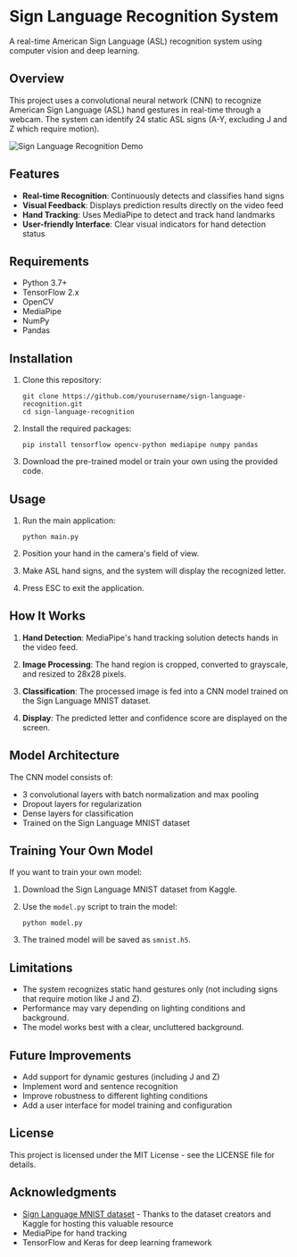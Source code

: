 # Sign Language Recognition System

A real-time American Sign Language (ASL) recognition system using computer vision and deep learning.

## Overview

This project uses a convolutional neural network (CNN) to recognize American Sign Language (ASL) hand gestures in real-time through a webcam. The system can identify 24 static ASL signs (A-Y, excluding J and Z which require motion).

![Sign Language Recognition Demo](https://i.imgur.com/example.gif)

## Features

- **Real-time Recognition**: Continuously detects and classifies hand signs
- **Visual Feedback**: Displays prediction results directly on the video feed
- **Hand Tracking**: Uses MediaPipe to detect and track hand landmarks
- **User-friendly Interface**: Clear visual indicators for hand detection status

## Requirements

- Python 3.7+
- TensorFlow 2.x
- OpenCV
- MediaPipe
- NumPy
- Pandas

## Installation

1. Clone this repository:
   ```
   git clone https://github.com/yourusername/sign-language-recognition.git
   cd sign-language-recognition
   ```

2. Install the required packages:
   ```
   pip install tensorflow opencv-python mediapipe numpy pandas
   ```

3. Download the pre-trained model or train your own using the provided code.

## Usage

1. Run the main application:
   ```
   python main.py
   ```

2. Position your hand in the camera's field of view.

3. Make ASL hand signs, and the system will display the recognized letter.

4. Press ESC to exit the application.

## How It Works

1. **Hand Detection**: MediaPipe's hand tracking solution detects hands in the video feed.

2. **Image Processing**: The hand region is cropped, converted to grayscale, and resized to 28x28 pixels.

3. **Classification**: The processed image is fed into a CNN model trained on the Sign Language MNIST dataset.

4. **Display**: The predicted letter and confidence score are displayed on the screen.

## Model Architecture

The CNN model consists of:
- 3 convolutional layers with batch normalization and max pooling
- Dropout layers for regularization
- Dense layers for classification
- Trained on the Sign Language MNIST dataset

## Training Your Own Model

If you want to train your own model:

1. Download the Sign Language MNIST dataset from Kaggle.

2. Use the `model.py` script to train the model:
   ```
   python model.py
   ```

3. The trained model will be saved as `smnist.h5`.

## Limitations

- The system recognizes static hand gestures only (not including signs that require motion like J and Z).
- Performance may vary depending on lighting conditions and background.
- The model works best with a clear, uncluttered background.

## Future Improvements

- Add support for dynamic gestures (including J and Z)
- Implement word and sentence recognition
- Improve robustness to different lighting conditions
- Add a user interface for model training and configuration

## License

This project is licensed under the MIT License - see the LICENSE file for details.

## Acknowledgments

- [Sign Language MNIST dataset](https://www.kaggle.com/datasets/datamunge/sign-language-mnist/data) - Thanks to the dataset creators and Kaggle for hosting this valuable resource
- MediaPipe for hand tracking
- TensorFlow and Keras for deep learning framework 